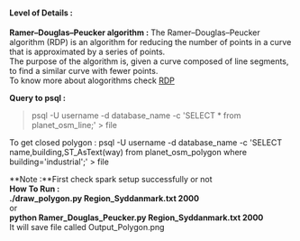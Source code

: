#### Level of Details :        

**Ramer–Douglas–Peucker algorithm :**     The Ramer–Douglas–Peucker algorithm (RDP) is an algorithm for reducing the number of points in a curve that is approximated by a series of points.         
The purpose of the algorithm is, given a curve composed of line segments, to find a similar curve with fewer points.           
To know more about alogorithms check [RDP](https://en.wikipedia.org/wiki/Ramer%E2%80%93Douglas%E2%80%93Peucker_algorithm)    


**Query to psql :**  
>psql -U username -d database_name -c 'SELECT * from planet_osm_line;' > file

To get closed polygon : 
psql -U username -d database_name -c 'SELECT name,building,ST_AsText(way) from planet_osm_polygon where building='industrial';' > file

**Note :**First check spark setup successfully or not       
**How To Run :**         
**./draw_polygon.py Region_Syddanmark.txt 2000**           
 or         
**python Ramer_Douglas_Peucker.py Region_Syddanmark.txt 2000**            
It will save file called Output_Polygon.png
